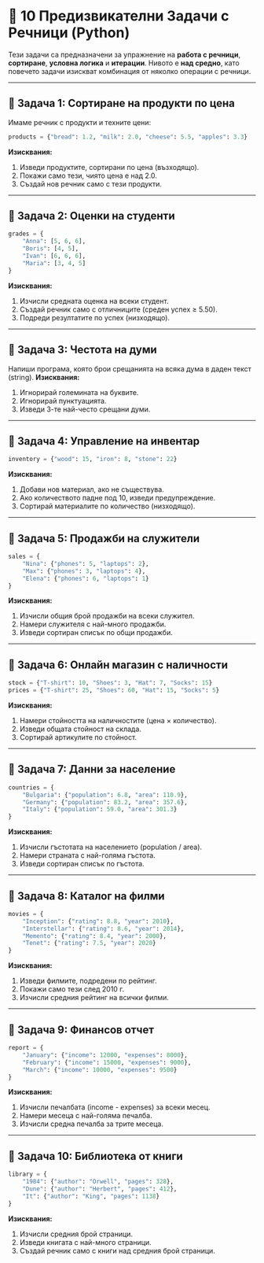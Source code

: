 # 🧠 10 Предизвикателни Задачи с Речници (Python)

Тези задачи са предназначени за упражнение на **работа с речници**, **сортиране**, **условна логика** и **итерации**. Нивото е **над средно**, като повечето задачи изискват комбинация от няколко операции с речници.

---

## 🧩 Задача 1: Сортиране на продукти по цена
Имаме речник с продукти и техните цени:
```python
products = {"bread": 1.2, "milk": 2.0, "cheese": 5.5, "apples": 3.3}
```
**Изисквания:**
1. Изведи продуктите, сортирани по цена (възходящо).
2. Покажи само тези, чиято цена е над 2.0.
3. Създай нов речник само с тези продукти.

---

## 🧩 Задача 2: Оценки на студенти
```python
grades = {
    "Anna": [5, 6, 6],
    "Boris": [4, 5],
    "Ivan": [6, 6, 6],
    "Maria": [3, 4, 5]
}
```
**Изисквания:**
1. Изчисли средната оценка на всеки студент.
2. Създай речник само с отличниците (среден успех ≥ 5.50).
3. Подреди резултатите по успех (низходящо).

---

## 🧩 Задача 3: Честота на думи
Напиши програма, която брои срещанията на всяка дума в даден текст (string).
**Изисквания:**
1. Игнорирай големината на буквите.
2. Игнорирай пунктуацията.
3. Изведи 3-те най-често срещани думи.

---

## 🧩 Задача 4: Управление на инвентар
```python
inventory = {"wood": 15, "iron": 8, "stone": 22}
```
**Изисквания:**
1. Добави нов материал, ако не съществува.
2. Ако количеството падне под 10, изведи предупреждение.
3. Сортирай материалите по количество (низходящо).

---

## 🧩 Задача 5: Продажби на служители
```python
sales = {
    "Nina": {"phones": 5, "laptops": 2},
    "Max": {"phones": 3, "laptops": 4},
    "Elena": {"phones": 6, "laptops": 1}
}
```
**Изисквания:**
1. Изчисли общия брой продажби на всеки служител.
2. Намери служителя с най-много продажби.
3. Изведи сортиран списък по общи продажби.

---

## 🧩 Задача 6: Онлайн магазин с наличности
```python
stock = {"T-shirt": 10, "Shoes": 3, "Hat": 7, "Socks": 15}
prices = {"T-shirt": 25, "Shoes": 60, "Hat": 15, "Socks": 5}
```
**Изисквания:**
1. Намери стойността на наличностите (цена × количество).
2. Изведи общата стойност на склада.
3. Сортирай артикулите по стойност.

---

## 🧩 Задача 7: Данни за население
```python
countries = {
    "Bulgaria": {"population": 6.8, "area": 110.9},
    "Germany": {"population": 83.2, "area": 357.6},
    "Italy": {"population": 59.0, "area": 301.3}
}
```
**Изисквания:**
1. Изчисли гъстотата на населението (population / area).
2. Намери страната с най-голяма гъстота.
3. Изведи сортиран списък по гъстота.

---

## 🧩 Задача 8: Каталог на филми
```python
movies = {
    "Inception": {"rating": 8.8, "year": 2010},
    "Interstellar": {"rating": 8.6, "year": 2014},
    "Memento": {"rating": 8.4, "year": 2000},
    "Tenet": {"rating": 7.5, "year": 2020}
}
```
**Изисквания:**
1. Изведи филмите, подредени по рейтинг.
2. Покажи само тези след 2010 г.
3. Изчисли средния рейтинг на всички филми.

---

## 🧩 Задача 9: Финансов отчет
```python
report = {
    "January": {"income": 12000, "expenses": 8000},
    "February": {"income": 15000, "expenses": 9000},
    "March": {"income": 10000, "expenses": 9500}
}
```
**Изисквания:**
1. Изчисли печалбата (income - expenses) за всеки месец.
2. Намери месеца с най-голяма печалба.
3. Изчисли средна печалба за трите месеца.

---

## 🧩 Задача 10: Библиотека от книги
```python
library = {
    "1984": {"author": "Orwell", "pages": 328},
    "Dune": {"author": "Herbert", "pages": 412},
    "It": {"author": "King", "pages": 1138}
}
```
**Изисквания:**
1. Изчисли средния брой страници.
2. Изведи книгата с най-много страници.
3. Създай речник само с книги над средния брой страници.
